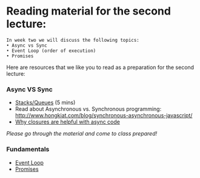 # Reading material for the second lecture:

```
In week two we will discuss the following topics:
• Async vs Sync
• Event Loop (order of execution)
• Promises
```

Here are resources that we like you to read as a preparation for the second lecture:

### Async VS Sync

- [Stacks/Queues](https://www.youtube.com/watch?v=wjI1WNcIntg) (5 mins)
- Read about Asynchronous vs. Synchronous programming: http://www.hongkiat.com/blog/synchronous-asynchronous-javascript/
- [Why closures are helpful with async code](http://stackoverflow.com/questions/13343340/calling-an-asynchronous-function-within-a-for-loop-in-javascript)

_Please go through the material and come to class prepared!_

### Fundamentals

- [Event Loop](https://github.com/foocoding/fundamentals/blob/master/fundamentals/event_loop.md)
- [Promises](https://github.com/foocoding/fundamentals/blob/master/fundamentals/promises.md)
